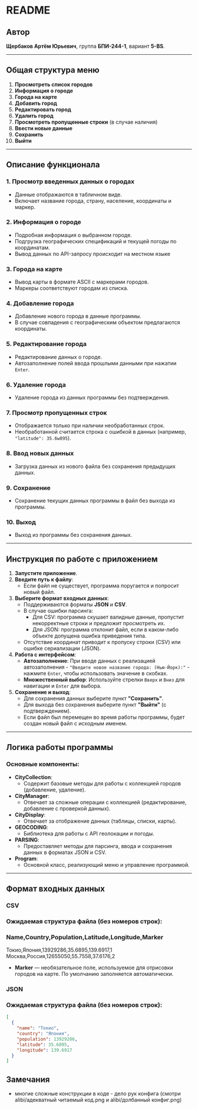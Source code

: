 # README

## Автор

**Щербаков Артём Юрьевич**, группа **БПИ-244-1**, вариант **5-BS**.

---

## Общая структура меню

1. **Просмотреть список городов**
2. **Информация о городе**
3. **Города на карте**
4. **Добавить город**
5. **Редактировать город**
6. **Удалить город**
7. **Просмотреть пропущенные строки** (в случае наличия)
8. **Ввести новые данные**
9. **Сохранить**
10. **Выйти**

---

## Описание функционала

### 1. Просмотр введенных данных о городах

- Данные отображаются в табличном виде.
- Включает название города, страну, население, координаты и маркер.

### 2. Информация о городе

- Подробная информация о выбранном городе.
- Подгрузка географических спецификаций и текущей погоды по координатам.
- Вывод данных по API-запросу происходит на местном языке

### 3. Города на карте

- Вывод карты в формате ASCII с маркерами городов.
- Маркеры соответствуют городам из списка.

### 4. Добавление города

- Добавление нового города в данные программы.
- В случае совпадения с географическим объектом предлагаются координаты.

### 5. Редактирование города

- Редактирование данных о городе.
- Автозаполнение полей ввода прошлыми данными при нажатии `Enter`.

### 6. Удаление города

- Удаление города из данных программы без подтверждения.

### 7. Просмотр пропущенных строк

- Отображается только при наличии необработанных строк.
- Необработанной считается строка с ошибкой в данных (например, `"latitude": 35.6w895`).

### 8. Ввод новых данных

- Загрузка данных из нового файла без сохранения предыдущих данных.

### 9. Сохранение

- Сохранение текущих данных программы в файл без выхода из программы.

### 10. Выход

- Выход из программы без сохранения данных.

---

## Инструкция по работе с приложением

1. **Запустите приложение**.
2. **Введите путь к файлу**:
   - Если файл не существует, программа поругается и попросит новый файл.
3. **Выберите формат входных данных**:
   - Поддерживаются форматы **JSON** и **CSV**.
   - В случае ошибки парсинга:
     - Для CSV: программа скушает валидные данные, пропустит некорректные строки и предложит просмотреть их.
     - Для JSON: программа отклонит файл, если в каком-либо объекте допущена ошибка приведения типа.
   - Отсутствие координат приводит к пропуску строки (CSV) или ошибке сериализации (JSON).
4. **Работа с интерфейсом**:
   - **Автозаполнение**: При вводе данных с реализацией автозаполнения - `"Введите новое название города: (Нью-Йорк):"` - нажмите `Enter`, чтобы использовать значение в скобках.
   - **Множественный выбор**: Используйте стрелки `Вверх` и `Вниз` для навигации и `Enter` для выбора.
5. **Сохранение и выход**:
   - Для сохранения данных выберите пункт **"Сохранить"**.
   - Для выхода без сохранения выберите пункт **"Выйти"** (с подтверждением).
   - Если файл был перемещен во время работы программы, будет создан новый файл с исходным именем.

---

## Логика работы программы

### Основные компоненты:

- **CityCollection**:
  - Содержит базовые методы для работы с коллекцией городов (добавление, удаление).
- **CityManager**:
  - Отвечает за сложные операции с коллекцией (редактирование, добавление с проверкой данных).
- **CityDisplay**:
  - Отвечает за отображение данных (таблицы, списки, карты).
- **GEOCODING**:
  - Библиотека для работы с API геолокации и погоды.
- **PARSING**:
  - Предоставляет методы для парсинга, ввода и сохранения данных в форматах JSON и CSV.
- **Program**:
  - Основной класс, реализующий меню и управление программой.

---

## Формат входных данных

### CSV

### Ожидаемая структура файла (без номеров строк):

### Name,Country,Population,Latitude,Longitude,Marker

Токио,Япония,13929286,35.6895,139.6917,1
Москва,Россия,12655050,55.7558,37.6176,2

- **Marker** — необязательное поле, используемое для отрисовки городов на карте. По умолчанию заполняется автоматически.

### JSON

### Ожидаемая структура файла (без номеров строк):

```json
[
  {
    "name": "Токио",
    "country": "Япония",
    "population": 13929286,
    "latitude": 35.6895,
    "longitude": 139.6917
  }
]
```

## Замечания

- многие сложные конструкции в коде - дело рук конфига (смотри alibi/адекватный читаемый код.png и alibi/долбанный конфиг.png)
